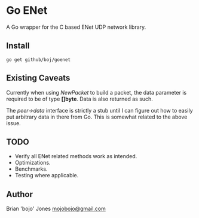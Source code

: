 # Go ENet

A Go wrapper for the C based ENet UDP network library.

## Install

    go get github/boj/goenet

## Existing Caveats

Currently when using _NewPacket_ to build a packet, the data parameter is required to be of type __[]byte__.  Data is also returned as such.

The _peer->data_ interface is strictly a stub until I can figure out how to easily put arbitrary data in there from Go.  This is somewhat related to the above issue.

## TODO

* Verify all ENet related methods work as intended.
* Optimizations.
* Benchmarks.
* Testing where applicable.

## Author

Brian 'bojo' Jones mojobojo@gmail.com
